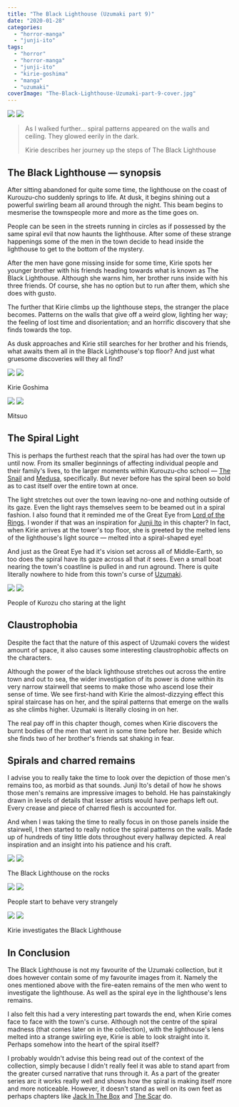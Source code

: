 ```yaml
---
title: "The Black Lighthouse (Uzumaki part 9)"
date: "2020-01-28"
categories: 
  - "horror-manga"
  - "junji-ito"
tags: 
  - "horror"
  - "horror-manga"
  - "junji-ito"
  - "kirie-goshima"
  - "manga"
  - "uzumaki"
coverImage: "The-Black-Lighthouse-Uzumaki-part-9-cover.jpg"
---
```


[![](images/The-Black-Lighthouse-Uzumaki-part-9-cover.jpg)](images/The-Black-Lighthouse-Uzumaki-part-9-cover.jpg)
[![](images/The-Black-Lighthouse-Uzumaki-part-9-cover.jpg)](images/The-Black-Lighthouse-Uzumaki-part-9-cover.jpg)

> As I walked further... spiral patterns appeared on the walls and ceiling. They glowed eerily in the dark.
> 
> Kirie describes her journey up the steps of The Black Lighthouse

## The Black Lighthouse — synopsis

After sitting abandoned for quite some time, the lighthouse on the coast of Kurouzu-cho suddenly springs to life. At dusk, it begins shining out a powerful swirling beam all around through the night. This beam begins to mesmerise the townspeople more and more as the time goes on.

People can be seen in the streets running in circles as if possessed by the same spiral evil that now haunts the lighthouse. After some of these strange happenings some of the men in the town decide to head inside the lighthouse to get to the bottom of the mystery.

After the men have gone missing inside for some time, Kirie spots her younger brother with his friends heading towards what is known as The Black Lighthouse. Although she warns him, her brother runs inside with his three friends. Of course, she has no option but to run after them, which she does with gusto.

The further that Kirie climbs up the lighthouse steps, the stranger the place becomes. Patterns on the walls that give off a weird glow, lighting her way; the feeling of lost time and disorientation; and an horrific discovery that she finds towards the top.

As dusk approaches and Kirie still searches for her brother and his friends, what awaits them all in the Black Lighthouse's top floor? And just what gruesome discoveries will they all find?

[![](images/Kirie-Goshima.jpg)](images/Kirie-Goshima.jpg)
[![](images/Kirie-Goshima.jpg)](images/Kirie-Goshima.jpg)

Kirie Goshima

[![](images/Mitsuo.jpg)](images/Mitsuo.jpg)
[![](images/Mitsuo.jpg)](images/Mitsuo.jpg)

Mitsuo

## The Spiral Light

This is perhaps the furthest reach that the spiral has had over the town up until now. From its smaller beginnings of affecting individual people and their family's lives, to the larger moments within Kurouzu-cho school — [The Snail](https://junjiitomanga.com/the-snail-uzumaki-part-8/) and [Medusa](https://junjiitomanga.com/medusa-uzumaki-part-6/), specifically. But never before has the spiral been so bold as to cast itself over the entire town at once.

The light stretches out over the town leaving no-one and nothing outside of its gaze. Even the light rays themselves seem to be beamed out in a spiral fashion. I also found that it reminded me of the Great Eye from [Lord of the Rings](https://en.wikipedia.org/wiki/The_Lord_of_the_Rings). I wonder if that was an inspiration for [Junji Ito](https://junjiitomanga.com) in this chapter? In fact, when Kirie arrives at the tower's top floor, she is greeted by the melted lens of the lighthouse's light source — melted into a spiral-shaped eye!

And just as the Great Eye had it's vision set across all of Middle-Earth, so too does the spiral have its gaze across all that _it_ sees. Even a small boat nearing the town's coastline is pulled in and run aground. There is quite literally nowhere to hide from this town's curse of [Uzumaki](https://junjiitomanga.com/tag/uzumaki/).

[![](images/People-of-Kurozu-cho-staring-at-the-light.jpg)](images/People-of-Kurozu-cho-staring-at-the-light.jpg)
[![](images/People-of-Kurozu-cho-staring-at-the-light.jpg)](images/People-of-Kurozu-cho-staring-at-the-light.jpg)

People of Kurozu cho staring at the light

## Claustrophobia

Despite the fact that the nature of this aspect of Uzumaki covers the widest amount of space, it also causes some interesting claustrophobic affects on the characters.

Although the power of the black lighthouse stretches out across the entire town and out to sea, the wider investigation of its power is done within its very narrow stairwell that seems to make those who ascend lose their sense of time. We see first-hand with Kirie the almost-dizzying effect this spiral staircase has on her, and the spiral patterns that emerge on the walls as she climbs higher. Uzumaki is literally closing in on her.

The real pay off in this chapter though, comes when Kirie discovers the burnt bodies of the men that went in some time before her. Beside which she finds two of her brother's friends sat shaking in fear.

## Spirals and charred remains

I advise you to really take the time to look over the depiction of those men's remains too, as morbid as that sounds. Junji Ito's detail of how he shows those men's remains are impressive images to behold. He has painstakingly drawn in levels of details that lesser artists would have perhaps left out. Every crease and piece of charred flesh is accounted for.

And when I was taking the time to really focus in on those panels inside the stairwell, I then started to really notice the spiral patterns on the walls. Made up of hundreds of tiny little dots throughout every hallway depicted. A real inspiration and an insight into his patience and his craft.

[![](images/The-Black-Lighthouse-on-the-rocks.jpg)](images/The-Black-Lighthouse-on-the-rocks.jpg)
[![](images/The-Black-Lighthouse-on-the-rocks.jpg)](images/The-Black-Lighthouse-on-the-rocks.jpg)

The Black Lighthouse on the rocks

[![](images/People-start-to-behave-very-strangely.jpg)](images/People-start-to-behave-very-strangely.jpg)
[![](images/People-start-to-behave-very-strangely.jpg)](images/People-start-to-behave-very-strangely.jpg)

People start to behave very strangely

[![](images/Kirie-investigates-the-Black-Lighthouse.jpg)](images/Kirie-investigates-the-Black-Lighthouse.jpg)
[![](images/Kirie-investigates-the-Black-Lighthouse.jpg)](images/Kirie-investigates-the-Black-Lighthouse.jpg)

Kirie investigates the Black Lighthouse

## In Conclusion

The Black Lighthouse is not my favourite of the Uzumaki collection, but it does however contain some of my favourite images from it. Namely the ones mentioned above with the fire-eaten remains of the men who went to investigate the lighthouse. As well as the spiral eye in the lighthouse's lens remains.

I also felt this had a very interesting part towards the end, when Kirie comes face to face with the town's curse. Although not the centre of the spiral madness (that comes later on in the collection), with the lighthouse's lens melted into a strange swirling eye, Kirie is able to look straight into it. Perhaps somehow into the heart of the spiral itself?

I probably wouldn't advise this being read out of the context of the collection, simply because I didn't really feel it was able to stand apart from the greater cursed narrative that runs through it. As a part of the greater series arc it works really well and shows how the spiral is making itself more and more noticeable. However, it doesn't stand as well on its own feet as perhaps chapters like [Jack In The Box](https://junjiitomanga.com/jack-in-the-box-uzumaki-part-7/) and [The Scar](https://junjiitomanga.com/the-scar-uzumaki-part-3/) do.
